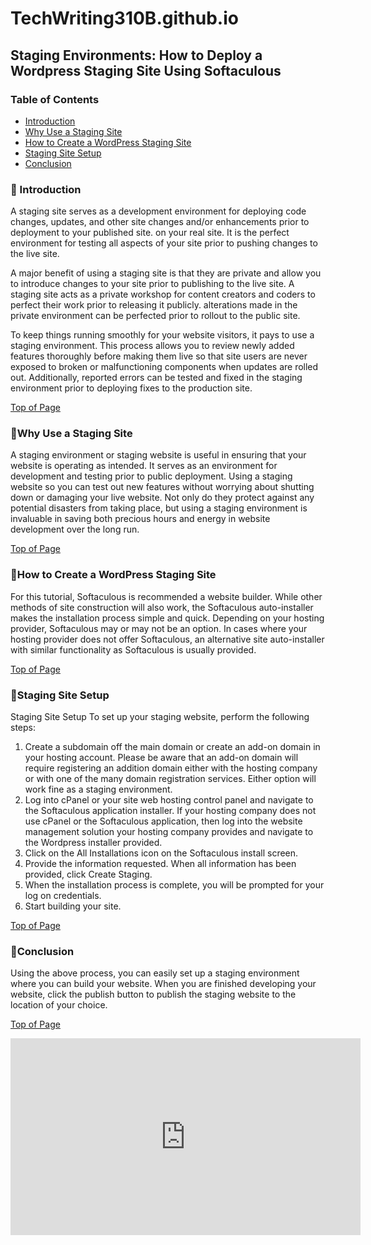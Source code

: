 # TechWriting310B.github.io
<!--# Wilkommen aus mein Githubswebsite
_**UW technical writing class => 310**_
<!--//This is a test ReadMe file.<br> 
<!--//Here is a simple footnote[^1].

<!--//| Command | Description | Additional Notes |-->
<!--//| --- | --- | --- |-->
<!--//| git status | List all new or modified files | Verifed functional |-->
<!--//| git diff | Show file differences that haven't been staged | see [RESOURCES](#resources) |-->

## Staging Environments: How to Deploy a Wordpress Staging Site Using Softaculous

### Table of Contents

- [Introduction](#Introduction)
- [Why Use a Staging Site](#Why-Use-a-Staging-Site)
- [How to Create a WordPress Staging Site](#How-to-Create-a-WordPress-Staging-Site)
- [Staging Site Setup](#Staging-Site-Setup)
- [Conclusion](#Conclusion)


### &#x1F539; Introduction 
A staging site serves as a development environment for deploying code changes, updates, and other site changes and/or enhancements prior to deployment to your published site. on your real site. It is the perfect environment for testing all aspects of your site prior to pushing changes to the live site.

A major benefit of using a staging site is that they are private and allow you to introduce changes to your site prior to publishing to the live site. A staging site acts as a private workshop for content creators and coders to perfect their work prior to releasing it publicly. alterations made in the private environment can be perfected prior to rollout to the public site. 

To keep things running smoothly for your website visitors, it pays to use a staging environment. This process allows you to review newly added features thoroughly before making them live so that site users are never exposed to broken or malfunctioning components when updates are rolled out. Additionally, reported errors can be tested and fixed in the staging environment prior to deploying fixes to the production site.

[Top of Page](#Table-of-Contents)

  




### &#x1F539;Why Use a Staging Site 
A staging environment or staging website is useful in ensuring that your website is operating as intended. It serves as an environment for development and testing prior to public deployment. Using a staging website so you can test out new features without worrying about shutting down or damaging your live website. Not only do they protect against any potential disasters from taking place, but using a staging environment is invaluable in saving both precious hours and energy in website development over the long run.

[Top of Page](#Table-of-Contents)

### &#x1F539;How to Create a WordPress Staging Site  
For this tutorial, Softaculous is recommended a website builder. While other methods of site construction will also work, the Softaculous auto-installer makes the installation process simple and quick. Depending on your hosting provider, Softaculous may or may not be an option. In cases where your hosting provider does not offer Softaculous, an alternative site auto-installer with similar functionality as Softaculous is usually provided. 

[Top of Page](#Table-of-Contents)

### &#x1F539;Staging Site Setup
Staging Site Setup
To set up your staging website, perform the following steps:
1.	Create a subdomain off the main domain or create an add-on domain in your hosting account. Please be aware that an add-on domain will require registering an addition domain either with the hosting company or with one of the many domain registration services. Either option will work fine as a staging environment. 
2.	 Log into cPanel or your site web hosting control panel and navigate to the Softaculous application installer. If your hosting company does not use cPanel or the Softaculous application, then log into the website management solution your hosting company provides and navigate to the Wordpress installer provided. 
3.	Click on the All Installations icon on the Softaculous install screen. 
4.	 Provide the information requested. When all information has been provided, click Create Staging.   
5.	 When the installation process is complete, you will be prompted for your log on credentials.
6.	Start building your site.

[Top of Page](#Table-of-Contents)

### &#x1F539;Conclusion
Using the above process, you can easily set up a staging environment where you can build your website. When you are finished developing your website, click the publish button to publish the staging website to the location of your choice.

[Top of Page](#Table-of-Contents)


<iframe width="560" height="315" src="https://www.youtube.com/embed/Ep1hxR9vyTQ" title="YouTube video player" frameborder="0" allow="accelerometer; autoplay; clipboard-write; encrypted-media; gyroscope; picture-in-picture; web-share" allowfullscreen></iframe>











<!--Generate: 
```
$ npm run generate
```
- Generates unique images based on the layers in the `/backend/layers` folder.
- WARNING: This command deletes the `/backend/build` folder if it exists!

Rarity (Hashlips): 
```
$ npm run rarity
```
- Calculates the rarity of NFT properties based on layer files.

Rarity (codeSTACKr): 
```
$ npm run rarity_md
```

- Calculates the rarity of NFT properties based on metadata.

Rarity Rank (codeSTACKr): 
```
$ npm run rarity_rank
```

- Provides ranking details through a user interface after calculating using the codeSTACKr Rarity command.

Update Info: 
```
$ npm run update_info
```

- Allows you to update `namePrefix`, `description`, and/or `baseUri` for metadata after it was already generated.

Create Generic Metadata: 
```
$ npm run create_generic
```

- Creates generic metadata using the settings from the `/backend/src/config.js` file.

Upload Files/Images: 
```
$ npm run upload_files
```

- Uploads all files in the `/backend/build/images` folder.

Upload Metadata: 
```
$ npm run upload_metadata
```

- Uploads all `.json` files in both the `/backend/build/json` folder and, if it exists, the `/backend/build/genericJson` folder as well. 

Deploy Contract: 
```
$ npm run deploy_contract
```

- Deploys a contract to the blockchain using the settings from the `/backend/src/config.js` file.

Get Contract: 
```
$ npm run get_contract
```

- Gets the deployed contract details including the contracts ABI using the transactions hash from the Deploy Contract command.

Update Contract:
```
$ npm run update_public_mint_start_date
$ npm run update_presale_mint_start_date
$ npm run update_presale_whitelisted_addresses
$ npm run update_presale_whitelisted_addresses_remove
$ npm run update_royalty_share
$ npm run update_royalty_address
$ npm run update_base_uri
$ npm run update_prereveal_token_uri
```

- Updates specific fields of the contract using the settings from the `/backend/src/config.js` file.
- Available fields to update:
  - `prereveal_token_uri` - This will update the pre-reveal token uri for all NFTs. (Hidden image)
  - `base_uri` - This will update the base uri for all NFTs and reveal all.
  - `public_mint_start_date` - Eg: 2022-02-08T11:30:48+00:00
  - `presale_mint_start_date` - Eg: 2022-02-08T11:30:48+00:00
  - `presale_whitelisted_addresses` - Adds address(es) to the whitelist
  - `presale_whitelisted_addresses_remove` - Removes address(es) from the whitelist
  - `royalties_share` - Updates the royalty share
  - `royalties_address` - Updates the royalty wallet address

Refresh OpenSea: 
```
$ npm run refresh_os --start=1 --end=100
```

- Refreshes the listing for the specified editions on OpenSea.
- Both the `--start` and `--end` flags are required.

## Conclusion

- Update the `frontend/js/abi.js` file with the ABI from `backend/build/contract/_contract_abi.json`.
- Update your information in the `frontend/js/constants.js` file.
- Deploy your dApp to Netlify. (Reference the video for full instructions.)


## Reference the [main video](https://youtu.be/cLB7u0KQFIs) and [update video](https://youtu.be/-EB2TTQxSWc) for more details.
# Minting DAPP

### MainVideo

🌟 [EASY Minting dApp | Whitelisting | Entire Process!! Create an Entire NFT Collection (10,000+)](https://youtu.be/cLB7u0KQFIs)

### Update Video adding Ethereum support!

🚀 [How To Deploy a Smart Contract to Ethereum!! (Updated Minting dApp)](https://youtu.be/-EB2TTQxSWc)

Base art generator code is from [hashlips_art_engine](https://github.com/HashLips/hashlips_art_engine)

Contract uses [NFTPort](https://nftport.xyz)

Join the Discord server for more help from the community: [codeSTACKr Discord](https://discord.gg/A9CnsVzzkZ)

## backend commands

- Clone this repo or download the latest release zip file.
- Unzip, if needed, and open the folder in VS Code.
- From the terminal run: 
```
 cd backend
 npm install
```
- Copy your image layers into the `/backend/layers` folder.
- Use the `/backend/src/config.js` file to set up your layers and NFT information.
